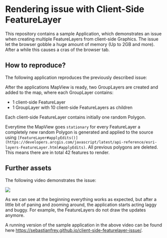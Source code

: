 # Rendering issue with Client-Side FeatureLayer

This repository contains a sample Application, which demonstrates an issue when creating multiple FeatureLayers from client-side Graphics. The issue let the browser gobble a huge amount of memory (Up to 2GB and more). After a while this causes a cras of the browser tab.

## How to reproduce?
The following application reproduces the previously described issue:

After the applications MapView is ready, two GroupLayers are created and added to the map, where each GroupLayer contains:

  - 1 client-side FeatureLayer
  - 1 GroupLayer with 10 client-side FeatureLayers as children

Each client-side FeatureLayer contains initially one random Polygon.

Everytime the MapView goes `stationary` for every FeatureLayer a completely new random Polygon is generated and applied to the source using `[FeatureLayer#applyEdits()](https://developers.arcgis.com/javascript/latest/api-reference/esri-layers-FeatureLayer.html#applyEdits)`. All previous polygons are deleted. This means there are in total 42 features to render.

## Further assets
The following video demonstrates the issue:

![](./assets/demo.gif)

As we can see at the beginning everything works as expected, but after a little bit of paning and zooming around, the application starts acting laggy and buggy. For example, the FeatureLayers do not draw the updates anymore.

A running version of the sample application in the above video can be found here https://sebastianfrey.github.io/client-side-featurelayer-issue/.
